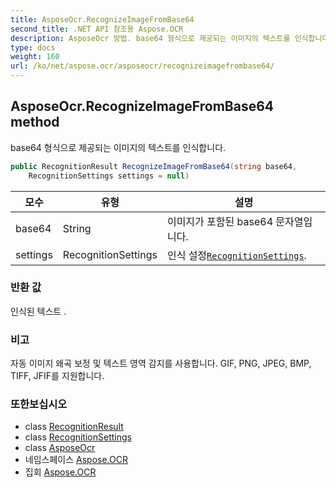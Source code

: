 ```yaml
---
title: AsposeOcr.RecognizeImageFromBase64
second_title: .NET API 참조용 Aspose.OCR
description: AsposeOcr 방법. base64 형식으로 제공되는 이미지의 텍스트를 인식합니다.
type: docs
weight: 160
url: /ko/net/aspose.ocr/asposeocr/recognizeimagefrombase64/
---
```

## AsposeOcr.RecognizeImageFromBase64 method

base64 형식으로 제공되는 이미지의 텍스트를 인식합니다.

```csharp
public RecognitionResult RecognizeImageFromBase64(string base64, 
    RecognitionSettings settings = null)
```

| 모수 | 유형 | 설명 |
| --- | --- | --- |
| base64 | String | 이미지가 포함된 base64 문자열입니다. |
| settings | RecognitionSettings | 인식 설정[`RecognitionSettings`](../../recognitionsettings/). |

### 반환 값

인식된 텍스트 .

### 비고

자동 이미지 왜곡 보정 및 텍스트 영역 감지를 사용합니다. GIF, PNG, JPEG, BMP, TIFF, JFIF를 지원합니다.

### 또한보십시오

* class [RecognitionResult](../../recognitionresult/)
* class [RecognitionSettings](../../recognitionsettings/)
* class [AsposeOcr](../)
* 네임스페이스 [Aspose.OCR](../../asposeocr/)
* 집회 [Aspose.OCR](../../../)



